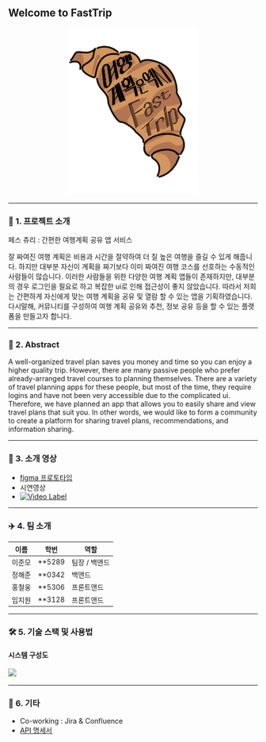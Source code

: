 ## Welcome to FastTrip

<div align="center">

![](imgs/logo.png)

</div>

---
### 📝 1. 프로젝트 소개

페스 츄리 : 간편한 여행계획 공유 앱 서비스

잘 짜여진 여행 계획은 비용과 시간을 절약하여 더 질 높은 여행을 즐길 수 있게 해줍니다. 하지만 대부분 자신이 계획을 짜기보다 이미 짜여진 여행 코스를 선호하는 수동적인 사람들이 많습니다. 이러한 사람들을 위한 다양한 여행 계획 앱들이 존재하지만, 대부분의 경우 로그인을 필요로 하고 복잡한 ui로 인해 접근성이 좋지 않았습니다. 따라서 저희는 간편하게 자신에게 맞는 여행 계획을 공유 및 열람 할 수 있는 앱을 기획하였습니다. 다시말해, 커뮤니티를 구성하여 여행 계획 공유와 추천, 정보 공유 등을 할 수 있는 플랫폼을 만들고자 합니다.

---
### 📝 2. Abstract

A well-organized travel plan saves you money and time so you can enjoy a higher quality trip. However, there are many passive people who prefer already-arranged travel courses to planning themselves. There are a variety of travel planning apps for these people, but most of the time, they require logins and have not been very accessible due to the complicated ui. Therefore, we have planned an app that allows you to easily share and view travel plans that suit you. In other words, we would like to form a community to create a platform for sharing travel plans, recommendations, and information sharing.

---

### 🎥 3. 소개 영상

- [figma 프로토타입](https://www.figma.com/proto/p6kOn3D1GrinGrJ9Ji9W9M/%EB%81%84%EC%A0%81%EB%81%84%EC%A0%81?page-id=0%3A1&node-id=124-516&viewport=-186%2C-41%2C0.26&scaling=scale-down&starting-point-node-id=124%3A516)
- 시연영상
- [![Video Label](http://img.youtube.com/vi/wuzrKu1xArU/0.jpg)](https://www.youtube.com/watch?v=wuzrKu1xArU)

---
### ✈️ 4. 팀 소개
|이름|학번|역할|
|--|--|--|
|이준모 |**5289| 팀장 / 백앤드|
|정해준 |**0342| 백앤드|
|홍철웅 |**5306| 프론트앤드|
|임지원 |**3128| 프론트앤드|

---
### 🛠 5. 기술 스택 및 사용법

####  시스템 구성도
![](https://cdn.discordapp.com/attachments/1078984933214781631/1092056248544919674/image.png)


---
### 📑 6. 기타
- Co-working : Jira & Confluence
- [API 명세서](https://www.notion.so/API-32a4f726793c4a919f100824fdfd2c8f?pvs=4)


